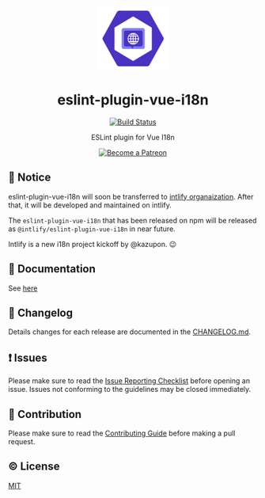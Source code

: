 <p align="center"><img width="143px" height="130px" src="./assets/eslint-plugin-vue-i18n.svg" alt="ESLint plugin for Vue I18n logo"></p>

<h1 align="center">eslint-plugin-vue-i18n</h1>
<p align="center">
  <a href="https://circleci.com/gh/kazupon/eslint-plugin-vue-i18n/tree/master"><img src="https://circleci.com/gh/kazupon/eslint-plugin-vue-i18n/tree/master.svg?style=svg" alt="Build Status"></a>
</p>

<p align="center">ESLint plugin for Vue I18n</p>

<p align="center">
  <a href="https://www.patreon.com/kazupon" target="_blank">
    <img src="https://c5.patreon.com/external/logo/become_a_patron_button.png" alt="Become a Patreon">
  </a>
</p>

## :loudspeaker: Notice
eslint-plugin-vue-i18n will soon be transferred to [intlify organaization](https://github.com/intlify). After that, it will be developed and maintained on intlify.

The `eslint-plugin-vue-i18n` that has been released on npm will be released as `@intlify/eslint-plugin-vue-i18n` in near future.

Intlify is a new i18n project kickoff by @kazupon. 😉 

## :book: Documentation

See [here](https://kazupon.github.io/eslint-plugin-vue-i18n/)

## :scroll: Changelog
Details changes for each release are documented in the [CHANGELOG.md](https://github.com/kazupon/eslint-plugin-vue-i18n/blob/master/CHANGELOG.md).

## :exclamation: Issues

Please make sure to read the [Issue Reporting Checklist](https://github.com/kazupon/eslint-plugin-vue-i18n/blob/master/CONTRIBUTING.md#issue-reporting-guidelines) before opening an issue. Issues not conforming to the guidelines may be closed immediately.

## :muscle: Contribution

Please make sure to read the [Contributing Guide](https://github.com/kazupon/eslint-plugin-vue-i18n/blob/master/CONTRIBUTING.md) before making a pull request.

## :copyright: License

[MIT](http://opensource.org/licenses/MIT)
